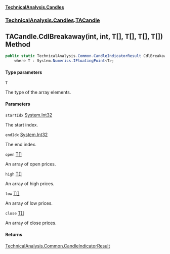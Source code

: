 #### [TechnicalAnalysis.Candles](Atypical.TechnicalAnalysis.Candles.md 'Atypical.TechnicalAnalysis.Candles')
### [TechnicalAnalysis.Candles](Atypical.TechnicalAnalysis.Candles.md#TechnicalAnalysis.Candles 'TechnicalAnalysis.Candles').[TACandle](TACandle.md 'TechnicalAnalysis.Candles.TACandle')

## TACandle.CdlBreakaway<T>(int, int, T[], T[], T[], T[]) Method

```csharp
public static TechnicalAnalysis.Common.CandleIndicatorResult CdlBreakaway<T>(int startIdx, int endIdx, T[] open, T[] high, T[] low, T[] close)
    where T : System.Numerics.IFloatingPoint<T>;
```
#### Type parameters

<a name='TechnicalAnalysis.Candles.TACandle.CdlBreakaway_T_(int,int,T[],T[],T[],T[]).T'></a>

`T`

The type of the array elements.
#### Parameters

<a name='TechnicalAnalysis.Candles.TACandle.CdlBreakaway_T_(int,int,T[],T[],T[],T[]).startIdx'></a>

`startIdx` [System.Int32](https://docs.microsoft.com/en-us/dotnet/api/System.Int32 'System.Int32')

The start index.

<a name='TechnicalAnalysis.Candles.TACandle.CdlBreakaway_T_(int,int,T[],T[],T[],T[]).endIdx'></a>

`endIdx` [System.Int32](https://docs.microsoft.com/en-us/dotnet/api/System.Int32 'System.Int32')

The end index.

<a name='TechnicalAnalysis.Candles.TACandle.CdlBreakaway_T_(int,int,T[],T[],T[],T[]).open'></a>

`open` [T](TACandle.CdlBreakaway_T_(int,int,T[],T[],T[],T[]).md#TechnicalAnalysis.Candles.TACandle.CdlBreakaway_T_(int,int,T[],T[],T[],T[]).T 'TechnicalAnalysis.Candles.TACandle.CdlBreakaway<T>(int, int, T[], T[], T[], T[]).T')[[]](https://docs.microsoft.com/en-us/dotnet/api/System.Array 'System.Array')

An array of open prices.

<a name='TechnicalAnalysis.Candles.TACandle.CdlBreakaway_T_(int,int,T[],T[],T[],T[]).high'></a>

`high` [T](TACandle.CdlBreakaway_T_(int,int,T[],T[],T[],T[]).md#TechnicalAnalysis.Candles.TACandle.CdlBreakaway_T_(int,int,T[],T[],T[],T[]).T 'TechnicalAnalysis.Candles.TACandle.CdlBreakaway<T>(int, int, T[], T[], T[], T[]).T')[[]](https://docs.microsoft.com/en-us/dotnet/api/System.Array 'System.Array')

An array of high prices.

<a name='TechnicalAnalysis.Candles.TACandle.CdlBreakaway_T_(int,int,T[],T[],T[],T[]).low'></a>

`low` [T](TACandle.CdlBreakaway_T_(int,int,T[],T[],T[],T[]).md#TechnicalAnalysis.Candles.TACandle.CdlBreakaway_T_(int,int,T[],T[],T[],T[]).T 'TechnicalAnalysis.Candles.TACandle.CdlBreakaway<T>(int, int, T[], T[], T[], T[]).T')[[]](https://docs.microsoft.com/en-us/dotnet/api/System.Array 'System.Array')

An array of low prices.

<a name='TechnicalAnalysis.Candles.TACandle.CdlBreakaway_T_(int,int,T[],T[],T[],T[]).close'></a>

`close` [T](TACandle.CdlBreakaway_T_(int,int,T[],T[],T[],T[]).md#TechnicalAnalysis.Candles.TACandle.CdlBreakaway_T_(int,int,T[],T[],T[],T[]).T 'TechnicalAnalysis.Candles.TACandle.CdlBreakaway<T>(int, int, T[], T[], T[], T[]).T')[[]](https://docs.microsoft.com/en-us/dotnet/api/System.Array 'System.Array')

An array of close prices.

#### Returns
[TechnicalAnalysis.Common.CandleIndicatorResult](https://docs.microsoft.com/en-us/dotnet/api/TechnicalAnalysis.Common.CandleIndicatorResult 'TechnicalAnalysis.Common.CandleIndicatorResult')